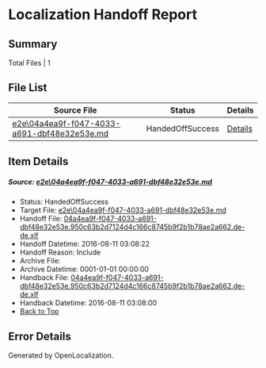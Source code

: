 # <a name='report-top'></a> Localization Handoff Report

## Summary
 Total Files | 1

## File List
 Source File | Status | Details 
 ----------- | ------ | ------- 
 [e2e\04a4ea9f-f047-4033-a691-dbf48e32e53e.md](https://github.com/OpenLocalizationTestOrg/oltest/blob/97c210ff5ffd9e4e85183c03a3e066eec679141f/e2e/04a4ea9f-f047-4033-a691-dbf48e32e53e.md) | HandedOffSuccess | [Details](#8bea12937ca57725f1560d04a6443aa6137a14361)

## Item Details
##### <a name='8bea12937ca57725f1560d04a6443aa6137a14361'></a> Source: [e2e\04a4ea9f-f047-4033-a691-dbf48e32e53e.md](https://github.com/OpenLocalizationTestOrg/oltest/blob/97c210ff5ffd9e4e85183c03a3e066eec679141f/e2e/04a4ea9f-f047-4033-a691-dbf48e32e53e.md)
* Status: HandedOffSuccess
* Target File: [e2e\04a4ea9f-f047-4033-a691-dbf48e32e53e.md](https://github.com/OpenLocalizationTestOrg/ol-test-dede/blob/9861c60ae527fc6f34d69127cb929e9d1a1da860/e2e/04a4ea9f-f047-4033-a691-dbf48e32e53e.md)
* Handoff File: [04a4ea9f-f047-4033-a691-dbf48e32e53e.950c63b2d7124d4c166c8745b9f2b1b78ae2a662.de-de.xlf](https://github.com/OpenLocalizationTestOrg/olhandoff-e2e/blob/77715f905fa014414684417ac9db7e9cbac8769d/ol-handoff/OpenLocalizationTestOrg/ol-test-dede/ci/ht/04a4ea9f-f047-4033-a691-dbf48e32e53e.950c63b2d7124d4c166c8745b9f2b1b78ae2a662.de-de.xlf)
* Handoff Datetime: 2016-08-11 03:08:22
* Handoff Reason: Include
* Archive File: 
* Archive Datetime: 0001-01-01 00:00:00
* Handback File: [04a4ea9f-f047-4033-a691-dbf48e32e53e.950c63b2d7124d4c166c8745b9f2b1b78ae2a662.de-de.xlf](https://github.com/OpenLocalizationTestOrg/olhandback-e2e/blob/402a0577f61398516100d99bd2fcbfc34beadae3/ol-handback/OpenLocalizationTestOrg/ol-test-dede/ci/ht/04a4ea9f-f047-4033-a691-dbf48e32e53e.950c63b2d7124d4c166c8745b9f2b1b78ae2a662.de-de.xlf)
* Handback Datetime: 2016-08-11 03:08:00
* [Back to Top](#report-top)


## Error Details

Generated by OpenLocalization.
